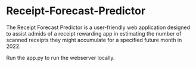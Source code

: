 # Receipt-Forecast-Predictor
The Receipt Forecast Predictor is a user-friendly web application designed to assist admids of a receipt rewarding app in estimating the number of scanned receipts they might accumulate for a specified future month in 2022.

Run the app.py to run the webserver locally.
